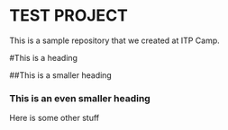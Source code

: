 TEST PROJECT
============

This is a sample repository that we created at ITP Camp.

#This is a heading

##This is a smaller heading

### This is an even smaller heading

Here is some other stuff

